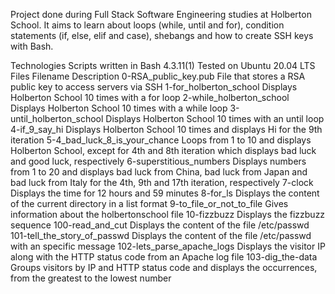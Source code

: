 Project done during Full Stack Software Engineering studies at Holberton School. It aims to learn about loops (while, until and for), condition statements (if, else, elif and case), shebangs and how to create SSH keys with Bash.

Technologies
Scripts written in Bash 4.3.11(1)
Tested on Ubuntu 20.04 LTS
Files
Filename	Description
0-RSA_public_key.pub	File that stores a RSA public key to access servers via SSH
1-for_holberton_school	Displays Holberton School 10 times with a for loop
2-while_holberton_school	Displays Holberton School 10 times with a while loop
3-until_holberton_school	Displays Holberton School 10 times with an until loop
4-if_9_say_hi	Displays Holberton School 10 times and displays Hi for the 9th iteration
5-4_bad_luck_8_is_your_chance	Loops from 1 to 10 and displays Holberton School, except for 4th and 8th iteration which displays bad luck and good luck, respectively
6-superstitious_numbers	Displays numbers from 1 to 20 and displays bad luck from China, bad luck from Japan and bad luck from Italy for the 4th, 9th and 17th iteration, respectively
7-clock	Displays the time for 12 hours and 59 minutes
8-for_ls	Displays the content of the current directory in a list format
9-to_file_or_not_to_file	Gives information about the holbertonschool file
10-fizzbuzz	Displays the fizzbuzz sequence
100-read_and_cut	Displays the content of the file /etc/passwd
101-tell_the_story_of_passwd	Displays the content of the file /etc/passwd with an specific message
102-lets_parse_apache_logs	Displays the visitor IP along with the HTTP status code from an Apache log file
103-dig_the-data	Groups visitors by IP and HTTP status code and displays the occurrences, from the greatest to the lowest number

